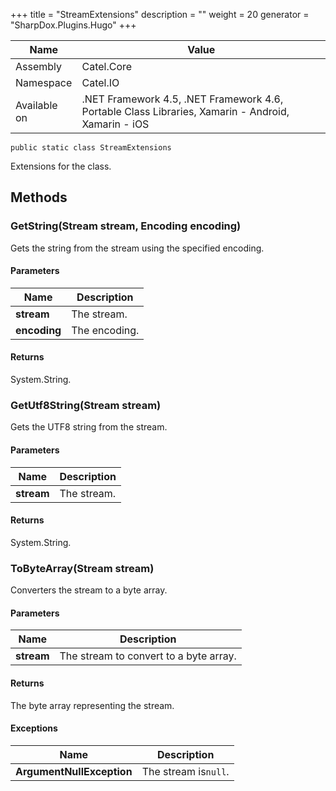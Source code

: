 

+++
title = "StreamExtensions" 
description = ""
weight = 20
generator = "SharpDox.Plugins.Hugo"
+++

Name|Value
---|---
Assembly|Catel.Core
Namespace|Catel.IO
Available on|.NET Framework 4.5, .NET Framework 4.6, Portable Class Libraries, Xamarin - Android, Xamarin - iOS

```
public static class StreamExtensions
```

Extensions for the class.

## Methods

### GetString(Stream stream, Encoding encoding)

Gets the string from the stream using the specified encoding.

#### Parameters

Name|Description
---|---
**stream**|The stream.
**encoding**|The encoding.

#### Returns

System.String.

### GetUtf8String(Stream stream)

Gets the UTF8 string from the stream.

#### Parameters

Name|Description
---|---
**stream**|The stream.

#### Returns

System.String.

### ToByteArray(Stream stream)

Converters the stream to a byte array.

#### Parameters

Name|Description
---|---
**stream**|The stream to convert to a byte array.

#### Returns

The byte array representing the stream.

#### Exceptions

Name|Description
---|---
**ArgumentNullException**|The stream is`null`.

